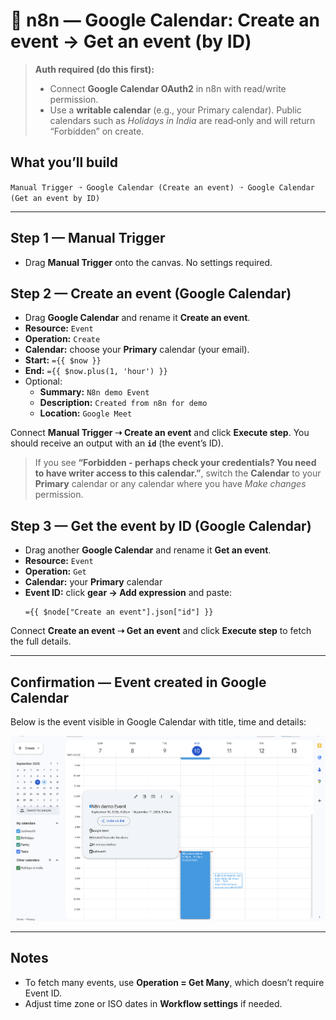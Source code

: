 # 📅 n8n — Google Calendar: Create an event → Get an event (by ID)

> **Auth required (do this first):**
> - Connect **Google Calendar OAuth2** in n8n with read/write permission.
> - Use a **writable calendar** (e.g., your Primary calendar). Public calendars such as *Holidays in India* are read‑only and will return “Forbidden” on create.

## What you’ll build
`Manual Trigger ➝ Google Calendar (Create an event) ➝ Google Calendar (Get an event by ID)`


---

## Step 1 — Manual Trigger
- Drag **Manual Trigger** onto the canvas. No settings required.

## Step 2 — Create an event (Google Calendar)
- Drag **Google Calendar** and rename it **Create an event**.
- **Resource:** `Event`
- **Operation:** `Create`
- **Calendar:** choose your **Primary** calendar (your email).
- **Start:** `={{ $now }}`
- **End:** `={{ $now.plus(1, 'hour') }}`
- Optional:
  - **Summary:** `N8n demo Event`
  - **Description:** `Created from n8n for demo`
  - **Location:** `Google Meet`

Connect **Manual Trigger ➝ Create an event** and click **Execute step**.
You should receive an output with an **`id`** (the event’s ID).


> If you see **“Forbidden - perhaps check your credentials? You need to have writer access to this calendar.”**, switch the **Calendar** to your **Primary** calendar or any calendar where you have *Make changes* permission.

## Step 3 — Get the event by ID (Google Calendar)
- Drag another **Google Calendar** and rename it **Get an event**.
- **Resource:** `Event`
- **Operation:** `Get`
- **Calendar:** your **Primary** calendar
- **Event ID:** click **gear → Add expression** and paste:
  ```
  ={{ $node["Create an event"].json["id"] }}
  ```

Connect **Create an event ➝ Get an event** and click **Execute step** to fetch the full details.


---

## Confirmation — Event created in Google Calendar
Below is the event visible in Google Calendar with title, time and details:

![Created event confirmation](images/created-event-confirmation.png)

---

## Notes
- To fetch many events, use **Operation = Get Many**, which doesn’t require Event ID.
- Adjust time zone or ISO dates in **Workflow settings** if needed.
